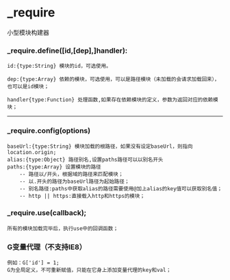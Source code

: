 # _require
小型模块构建器

### _require.define([id,[dep],]handler):
	id:{type:String} 模块的id，可选使用。
	
	dep:{type:Array} 依赖的模块，可选使用，可以是路径模块（未加载的会请求加载回来），也可以是id模块；
	
	handler{type:Function} 处理函数,如果存在依赖模块的定义，参数为返回对应的依赖模块；
***
### _require.config(options)
	baseUrl:{type:String} 模块加载的根路径，如果没有设定baseUrl，则指向location.origin;
	alias:{type:Object} 路径别名,设置paths路径可以以别名开头
	paths:{type:Array} 设置模块的路径
		-- 路径以/开头，根据域的路径来匹配模块；
		-- 以.开头的路径为baseUrl路径为起始路径；
		-- 别名路径:paths中获取alias的路径需要使用@加上alias的key值可以获取别名值；
		-- http || https:直接载入http和https的模块；
		
### _require.use(callback);
	所有的模块加载完毕后，执行use中的回调函数；

### G变量代理（不支持IE8）
	例如：G['id'] = 1;
	G为全局定义，不可重新赋值，只能在它身上添加变量代理的key和val；
	

